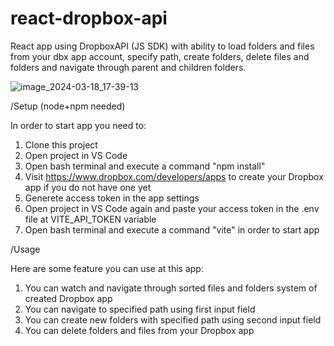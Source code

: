 # react-dropbox-api
React app using DropboxAPI (JS SDK) with ability to load folders and files from your dbx app account, specify path, create folders, delete files and folders and navigate through parent and children folders.

![image_2024-03-18_17-39-13](https://github.com/Tigrathaboi/react-dropbox-api/assets/47396710/45807559-8b0a-4c65-b038-189ac635c3a8)

/Setup (node+npm needed)

In order to start app you need to:
1. Clone this project
2. Open project in VS Code
3. Open bash terminal and execute a command "npm install"
4. Visit https://www.dropbox.com/developers/apps to create your Dropbox app if you do not have one yet
5. Generete access token in the app settings
6. Open project in VS Code again and paste your access token in the .env file at VITE_API_TOKEN variable
7. Open bash terminal and execute a command "vite" in order to start app

/Usage

Here are some feature you can use at this app:
1. You can watch and navigate through sorted files and folders system of created Dropbox app
2. You can navigate to specified path using first input field
3. You can create new folders with specified path using second input field
4. You can delete folders and files from your Dropbox app
